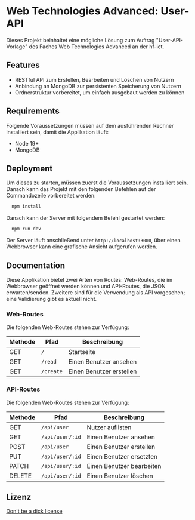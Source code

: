 # Web Technologies Advanced: User-API

Dieses Projekt beinhaltet eine mögliche Lösung zum Auftrag "User-API-Vorlage" des Faches Web Technologies Advanced an der hf-ict.



## Features

- RESTful API zum Erstellen, Bearbeiten und Löschen von Nutzern
- Anbindung an MongoDB zur persistenten Speicherung von Nutzern
- Ordnerstruktur vorbereitet, um einfach ausgebaut werden zu können
## Requirements

Folgende Voraussetzungen müssen auf dem ausführenden Rechner installiert sein, damit die Applikation läuft:

- Node 19+
- MongoDB

## Deployment

Um dieses zu starten, müssen zuerst die Voraussetzungen installiert sein. Danach kann das Projekt mit den folgenden Befehlen auf der Commandozeile vorbereitet werden:

```bash
  npm install
```

Danach kann der Server mit folgendem Befehl gestartet werden:

```bash
  npm run dev
```

Der Server läuft anschließend unter `http://localhost:3000`, über einen Webbrowser kann eine grafische Ansicht aufgerufen werden.


## Documentation

Diese Applikation bietet zwei Arten von Routes: Web-Routes, die im Webbrowser geöffnet werden können und API-Routes, die JSON erwarten/senden. Zweitere sind für die Verwendung als API vorgesehen; eine Validierung gibt es aktuell nicht.

### Web-Routes

Die folgenden Web-Routes stehen zur Verfügung:

| Methode | Pfad  | Beschreibung |
| ------------- | ------------- | ------------- |
| GET | `/`  | Startseite  |
| GET | `/read`  | Einen Benutzer ansehen  |
| GET | `/create`  | Einen Benutzer erstellen  |

### API-Routes

Die folgenden Web-Routes stehen zur Verfügung:

| Methode | Pfad  | Beschreibung |
| ------------- | ------------- | ------------- |
| GET | `/api/user`  | Nutzer auflisten  |
| GET | `/api/user/:id`  | Einen Benutzer ansehen  |
| POST | `/api/user`  | Einen Benutzer erstellen  |
| PUT | `/api/user/:id`  | Einen Benutzer ersetzten  |
| PATCH | `/api/user/:id`  | Einen Benutzer bearbeiten  |
| DELETE | `/api/user/:id`  | Einen Benutzer löschen  |

## Lizenz

[Don't be a dick license](https://dbad-license.org/)